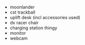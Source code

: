 - moonlander
- cst trackball
- uplift desk (incl accessories used)
- dx racer chair
- charging station thingy
- monitor
- webcam
<!--stackedit_data:
eyJoaXN0b3J5IjpbNzI2MTAyMzI2XX0=
-->